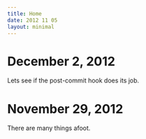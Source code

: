 ```yaml
---
title: Home
date: 2012 11 05
layout: minimal
---
```


# December 2, 2012

Lets see if the post-commit hook does its job.

# November 29, 2012

There are many things afoot. 